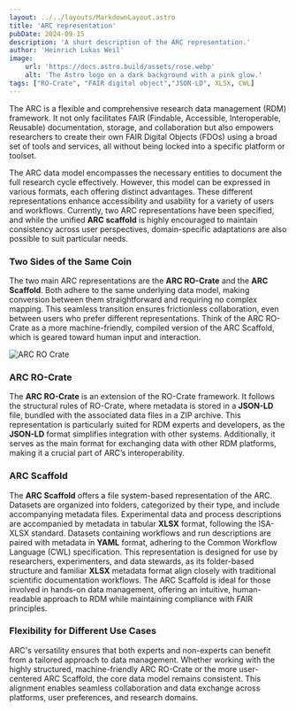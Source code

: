 ```yaml
---
layout: ../../layouts/MarkdownLayout.astro
title: 'ARC representation'
pubDate: 2024-09-15
description: 'A short description of the ARC representation.'
author: 'Heinrich Lukas Weil'
image:
    url: 'https://docs.astro.build/assets/rose.webp'
    alt: 'The Astro logo on a dark background with a pink glow.'
tags: ["RO-Crate", "FAIR digital object","JSON-LD", XLSX, CWL]
---
```


The ARC is a flexible and comprehensive research data management (RDM) framework. It not only facilitates FAIR (Findable, Accessible, Interoperable, Reusable) documentation, storage, and collaboration but also empowers researchers to create their own FAIR Digital Objects (FDOs) using a broad set of tools and services, all without being locked into a specific platform or toolset. 

The ARC data model encompasses the necessary entities to document the full research cycle effectively. However, this model can be expressed in various formats, each offering distinct advantages. These different representations enhance accessibility and usability for a variety of users and workflows. Currently, two ARC representations have been specified, and while the unified **ARC scaffold** is highly encouraged to maintain consistency across user perspectives, domain-specific adaptations are also possible to suit particular needs.

### Two Sides of the Same Coin

The two main ARC representations are the **ARC RO-Crate** and the **ARC Scaffold**. Both adhere to the same underlying data model, making conversion between them straightforward and requiring no complex mapping. This seamless transition ensures frictionless collaboration, even between users who prefer different representations. Think of the ARC RO-Crate as a more machine-friendly, compiled version of the ARC Scaffold, which is geared toward human input and interaction.

![ARC RO Crate](/arc-website/ro-crate-vs-filesystem.png)

### ARC RO-Crate

The **ARC RO-Crate** is an extension of the RO-Crate framework. It follows the structural rules of RO-Crate, where metadata is stored in a **JSON-LD** file, bundled with the associated data files in a ZIP archive. This representation is particularly suited for RDM experts and developers, as the **JSON-LD** format simplifies integration with other systems. Additionally, it serves as the main format for exchanging data with other RDM platforms, making it a crucial part of ARC’s interoperability.

### ARC Scaffold

The **ARC Scaffold** offers a file system-based representation of the ARC. Datasets are organized into folders, categorized by their type, and include accompanying metadata files. Experimental data and process descriptions are accompanied by metadata in tabular **XLSX** format, following the ISA-XLSX standard. Datasets containing workflows and run descriptions are paired with metadata in **YAML** format, adhering to the Common Workflow Language (CWL) specification. 
This representation is designed for use by researchers, experimenters, and data stewards, as its folder-based structure and familiar **XLSX** metadata format align closely with traditional scientific documentation workflows. The ARC Scaffold is ideal for those involved in hands-on data management, offering an intuitive, human-readable approach to RDM while maintaining compliance with FAIR principles.

### Flexibility for Different Use Cases

ARC's versatility ensures that both experts and non-experts can benefit from a tailored approach to data management. Whether working with the highly structured, machine-friendly ARC RO-Crate or the more user-centered ARC Scaffold, the core data model remains consistent. This alignment enables seamless collaboration and data exchange across platforms, user preferences, and research domains.